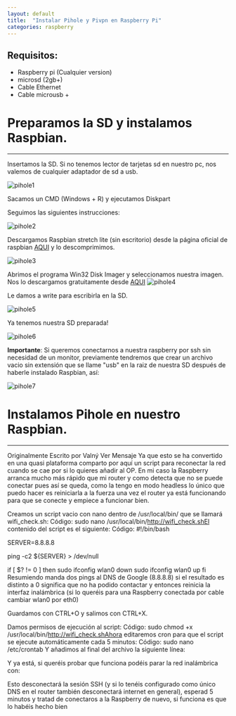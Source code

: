 ```yaml
---
layout: default
title:  "Instalar Pihole y Pivpn en Raspberry Pi"
categories: raspberry
---
```


## Requisitos:

* Raspberry pi (Cualquier version)
* microsd (2gb+)
* Cable Ethernet
* Cable microusb +

# Preparamos la SD y instalamos Raspbian.
* * *

Insertamos la SD. Si no tenemos lector de tarjetas sd en nuestro pc, nos valemos de cualquier adaptador de sd a usb.

![pihole1](/blog/assets/img/piholerasp1.png)

Sacamos un CMD (Windows + R) y ejecutamos Diskpart

Seguimos las siguientes instrucciones:

![pihole2](/blog/assets/img/piholerasp2.png)

Descargamos Raspbian stretch lite (sin escritorio) desde la página oficial de raspbian [AQUI](https://www.raspberrypi.org/downloads/raspbian/) y lo descomprimimos.

![pihole3](/blog/assets/img/piholerasp3.png)

Abrimos el programa Win32 Disk Imager y seleccionamos nuestra imagen. Nos lo descargamos gratuitamente desde [AQUI](https://sourceforge.net/projects/win32diskimager/)
![pihole4](/blog/assets/img/piholerasp4.png)

Le damos a write para escribirla en la SD.

![pihole5](/blog/assets/img/piholerasp5.png)

Ya tenemos nuestra SD preparada!

![pihole6](/blog/assets/img/piholerasp6.png)

**Importante**: Si queremos conectarnos a nuestra raspberry por ssh sin necesidad de un monitor, previamente tendremos que crear un archivo vacio sin extensión que se llame "usb" en la raiz de nuestra SD después de haberle instalado Raspbian, así:

![pihole7](/blog/assets/img/piholerasp7.png)

# Instalamos Pihole en nuestro Raspbian.
* * *


































Originalmente Escrito por Valný  Ver Mensaje
Ya que esto se ha convertido en una quasi plataforma comparto por aquí un script para reconectar la red cuando se cae por si lo quieres añadir al OP. En mi caso la Raspberry arranca mucho más rápido que mi router y como detecta que no se puede conectar pues así se queda, como la tengo en modo headless lo único que puedo hacer es reiniciarla a la fuerza una vez el router ya está funcionando para que se conecte y empiece a funcionar bien.

Creamos un script vacio con nano dentro de /usr/local/bin/ que se llamará wifi_check.sh:
Código:
sudo nano /usr/local/bin/http://wifi_check.shEl contenido del script es el siguiente:
Código:
#!/bin/bash

SERVER=8.8.8.8

ping -c2 ${SERVER} > /dev/null

if [ $? != 0 ]
then
    sudo ifconfig wlan0 down
    sudo ifconfig wlan0 up
fi
Resumiendo manda dos pings al DNS de Google (8.8.8.8) si el resultado es distinto a 0 significa que no ha podido contactar y entonces reinicia la interfaz inalámbrica (si lo queréis para una Raspberry conectada por cable cambiar wlan0 por eth0)

Guardamos con CTRL+O y salimos con CTRL+X.

Damos permisos de ejecución al script:
Código:
sudo chmod +x /usr/local/bin/http://wifi_check.shAhora editaremos cron para que el script se ejecute automáticamente cada 5 minutos:
Código:
sudo nano /etc/crontab
Y añadimos al final del archivo la siguiente línea:

Y ya está, si queréis probar que funciona podéis parar la red inalámbrica con:

Esto desconectará la sesión SSH (y si lo tenéis configurado como único DNS en el router también desconectará internet en general), esperad 5 minutos y tratad de conectaros a la Raspberry de nuevo, si funciona es que lo habéis hecho bien
